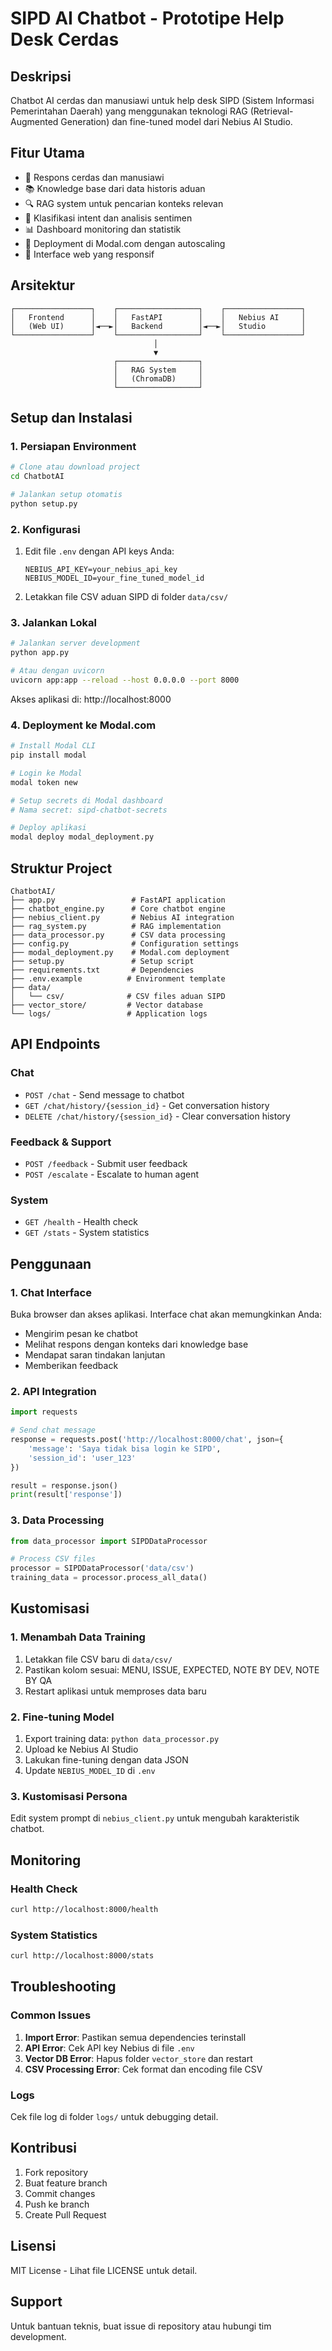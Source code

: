 
# SIPD AI Chatbot - Prototipe Help Desk Cerdas

## Deskripsi
Chatbot AI cerdas dan manusiawi untuk help desk SIPD (Sistem Informasi Pemerintahan Daerah) yang menggunakan teknologi RAG (Retrieval-Augmented Generation) dan fine-tuned model dari Nebius AI Studio.

## Fitur Utama
- 🤖 Respons cerdas dan manusiawi
- 📚 Knowledge base dari data historis aduan
- 🔍 RAG system untuk pencarian konteks relevan
- 🎯 Klasifikasi intent dan analisis sentimen
- 📊 Dashboard monitoring dan statistik
- 🚀 Deployment di Modal.com dengan autoscaling
- 💬 Interface web yang responsif

## Arsitektur
```
┌─────────────────┐    ┌──────────────────┐    ┌─────────────────┐
│   Frontend      │    │   FastAPI        │    │   Nebius AI     │
│   (Web UI)      │◄──►│   Backend        │◄──►│   Studio        │
└─────────────────┘    └──────────────────┘    └─────────────────┘
                                │
                                ▼
                       ┌──────────────────┐
                       │   RAG System     │
                       │   (ChromaDB)     │
                       └──────────────────┘
```

## Setup dan Instalasi

### 1. Persiapan Environment
```bash
# Clone atau download project
cd ChatbotAI

# Jalankan setup otomatis
python setup.py
```

### 2. Konfigurasi
1. Edit file `.env` dengan API keys Anda:
   ```
   NEBIUS_API_KEY=your_nebius_api_key
   NEBIUS_MODEL_ID=your_fine_tuned_model_id
   ```

2. Letakkan file CSV aduan SIPD di folder `data/csv/`

### 3. Jalankan Lokal
```bash
# Jalankan server development
python app.py

# Atau dengan uvicorn
uvicorn app:app --reload --host 0.0.0.0 --port 8000
```

Akses aplikasi di: http://localhost:8000

### 4. Deployment ke Modal.com
```bash
# Install Modal CLI
pip install modal

# Login ke Modal
modal token new

# Setup secrets di Modal dashboard
# Nama secret: sipd-chatbot-secrets

# Deploy aplikasi
modal deploy modal_deployment.py
```

## Struktur Project
```
ChatbotAI/
├── app.py                 # FastAPI application
├── chatbot_engine.py      # Core chatbot engine
├── nebius_client.py       # Nebius AI integration
├── rag_system.py          # RAG implementation
├── data_processor.py      # CSV data processing
├── config.py              # Configuration settings
├── modal_deployment.py    # Modal.com deployment
├── setup.py               # Setup script
├── requirements.txt       # Dependencies
├── .env.example          # Environment template
├── data/
│   └── csv/              # CSV files aduan SIPD
├── vector_store/         # Vector database
└── logs/                 # Application logs
```

## API Endpoints

### Chat
- `POST /chat` - Send message to chatbot
- `GET /chat/history/{session_id}` - Get conversation history
- `DELETE /chat/history/{session_id}` - Clear conversation history

### Feedback & Support
- `POST /feedback` - Submit user feedback
- `POST /escalate` - Escalate to human agent

### System
- `GET /health` - Health check
- `GET /stats` - System statistics

## Penggunaan

### 1. Chat Interface
Buka browser dan akses aplikasi. Interface chat akan memungkinkan Anda:
- Mengirim pesan ke chatbot
- Melihat respons dengan konteks dari knowledge base
- Mendapat saran tindakan lanjutan
- Memberikan feedback

### 2. API Integration
```python
import requests

# Send chat message
response = requests.post('http://localhost:8000/chat', json={
    'message': 'Saya tidak bisa login ke SIPD',
    'session_id': 'user_123'
})

result = response.json()
print(result['response'])
```

### 3. Data Processing
```python
from data_processor import SIPDDataProcessor

# Process CSV files
processor = SIPDDataProcessor('data/csv')
training_data = processor.process_all_data()
```

## Kustomisasi

### 1. Menambah Data Training
1. Letakkan file CSV baru di `data/csv/`
2. Pastikan kolom sesuai: MENU, ISSUE, EXPECTED, NOTE BY DEV, NOTE BY QA
3. Restart aplikasi untuk memproses data baru

### 2. Fine-tuning Model
1. Export training data: `python data_processor.py`
2. Upload ke Nebius AI Studio
3. Lakukan fine-tuning dengan data JSON
4. Update `NEBIUS_MODEL_ID` di `.env`

### 3. Kustomisasi Persona
Edit system prompt di `nebius_client.py` untuk mengubah karakteristik chatbot.

## Monitoring

### Health Check
```bash
curl http://localhost:8000/health
```

### System Statistics
```bash
curl http://localhost:8000/stats
```

## Troubleshooting

### Common Issues
1. **Import Error**: Pastikan semua dependencies terinstall
2. **API Error**: Cek API key Nebius di file `.env`
3. **Vector DB Error**: Hapus folder `vector_store` dan restart
4. **CSV Processing Error**: Cek format dan encoding file CSV

### Logs
Cek file log di folder `logs/` untuk debugging detail.

## Kontribusi
1. Fork repository
2. Buat feature branch
3. Commit changes
4. Push ke branch
5. Create Pull Request

## Lisensi
MIT License - Lihat file LICENSE untuk detail.

## Support
Untuk bantuan teknis, buat issue di repository atau hubungi tim development.
